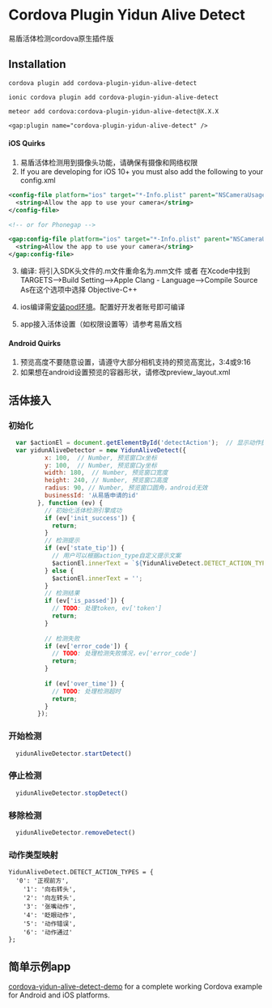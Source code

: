 # Cordova Plugin Yidun Alive Detect

易盾活体检测cordova原生插件版

## Installation

```
cordova plugin add cordova-plugin-yidun-alive-detect

ionic cordova plugin add cordova-plugin-yidun-alive-detect

meteor add cordova:cordova-plugin-yidun-alive-detect@X.X.X

<gap:plugin name="cordova-plugin-yidun-alive-detect" />
```

#### iOS Quirks
1. 易盾活体检测用到摄像头功能，请确保有摄像和网络权限
2. If you are developing for iOS 10+ you must also add the following to your config.xml

```xml
<config-file platform="ios" target="*-Info.plist" parent="NSCameraUsageDescription" overwrite="true">
  <string>Allow the app to use your camera</string>
</config-file>

<!-- or for Phonegap -->

<gap:config-file platform="ios" target="*-Info.plist" parent="NSCameraUsageDescription" overwrite="true">
  <string>Allow the app to use your camera</string>
</gap:config-file>
```

3. 编译: 将引入SDK头文件的.m文件重命名为.mm文件 或者 在Xcode中找到TARGETS-->Build Setting-->Apple Clang - Language-->Compile Source As在这个选项中选择 Objective-C++

4. ios编译需[安装pod环境](https://juejin.im/post/6844903993215303688)。配置好开发者账号即可编译

5. app接入活体设置（如权限设置等）请参考易盾文档

#### Android Quirks

1. 预览高度不要随意设置，请遵守大部分相机支持的预览高宽比，3:4或9:16
2. 如果想在android设置预览的容器形状，请修改preview_layout.xml

## 活体接入

### 初始化
```js
  var $actionEl = document.getElementById('detectAction');  // 显示动作提示的元素
  var yidunAliveDetector = new YidunAliveDetect({
          x: 100,  // Number, 预览窗口x坐标
          y: 100,  // Number, 预览窗口y坐标
          width: 180,  // Number, 预览窗口宽度
          height: 240, // Number, 预览窗口高度
          radius: 90, // Number, 预览窗口圆角，android无效
          businessId: '从易盾申请的id'
        }, function (ev) {
          // 初始化活体检测引擎成功
          if (ev['init_success']) {
            return;
          }
          // 检测提示
          if (ev['state_tip']) {
            // 用户可以根据action_type自定义提示文案
            $actionEl.innerText = `${YidunAliveDetect.DETECT_ACTION_TYPES[ev['action_type']]}--文案: ${ev['state_tip']}`;
          } else {
            $actionEl.innerText = '';
          }
          // 检测结果
          if (ev['is_passed']) {
            // TODO: 处理token, ev['token']
            return;
          }
          
          // 检测失败
          if (ev['error_code']) {
            // TODO: 处理检测失败情况，ev['error_code']
            return;
          }
          
          if (ev['over_time']) {
            // TODO: 处理检测超时
            return;
          }
        });
```

### 开始检测
```js
  yidunAliveDetector.startDetect()
```

### 停止检测
```js
  yidunAliveDetector.stopDetect()
```

### 移除检测
```js
  yidunAliveDetector.removeDetect()
```

### 动作类型映射
```
YidunAliveDetect.DETECT_ACTION_TYPES = {
  '0': '正视前方',
	'1': '向右转头',
	'2': '向左转头',
	'3': '张嘴动作',
	'4': '眨眼动作',
	'5': '动作错误',
	'6': '动作通过'
};
```

## 简单示例app

<a href="https://github.com/yidun/alive-cordova-plugin-demo">cordova-yidun-alive-detect-demo</a> for a complete working Cordova example for Android and iOS platforms.


